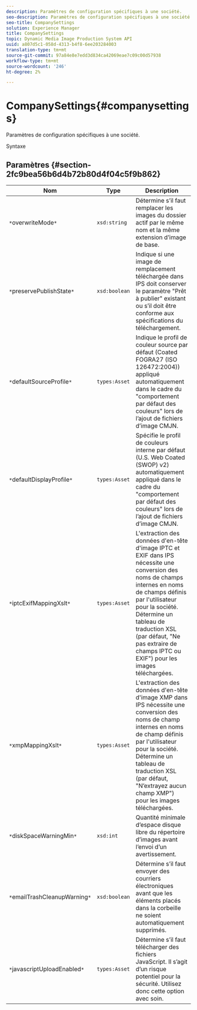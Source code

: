 ```yaml
---
description: Paramètres de configuration spécifiques à une société.
seo-description: Paramètres de configuration spécifiques à une société.
seo-title: CompanySettings
solution: Experience Manager
title: CompanySettings
topic: Dynamic Media Image Production System API
uuid: a807d5c1-058d-4313-b4f8-6ee203284003
translation-type: tm+mt
source-git-commit: 97a84e8e7edd3d834ca42069eae7c09c00d57938
workflow-type: tm+mt
source-wordcount: '246'
ht-degree: 2%

---
```



# CompanySettings{#companysettings}

Paramètres de configuration spécifiques à une société.

Syntaxe

## Paramètres {#section-2fc9bea56b6d4b72b80d4f04c5f9b862}

| Nom | Type | Description |
|---|---|---|
| `*`overwriteMode`*` | `xsd:string` | Détermine s’il faut remplacer les images du dossier actif par le même nom et la même extension d’image de base. |
| `*`preservePublishState`*` | `xsd:boolean` | Indique si une image de remplacement téléchargée dans IPS doit conserver le paramètre &quot;Prêt à publier&quot; existant ou s’il doit être conforme aux spécifications du téléchargement. |
| `*`defaultSourceProfile`*` | `types:Asset` | Indique le profil de couleur source par défaut (Coated FOGRA27 (ISO 126472:2004)) appliqué automatiquement dans le cadre du &quot;comportement par défaut des couleurs&quot; lors de l’ajout de fichiers d’image CMJN. |
| `*`defaultDisplayProfile`*` | `types:Asset` | Spécifie le profil de couleurs interne par défaut (U.S. Web Coated (SWOP) v2) automatiquement appliqué dans le cadre du &quot;comportement par défaut des couleurs&quot; lors de l’ajout de fichiers d’image CMJN. |
| `*`iptcExifMappingXslt`*` | `types:Asset` | L&#39;extraction des données d&#39;en-tête d&#39;image IPTC et EXIF dans IPS nécessite une conversion des noms de champs internes en noms de champs définis par l&#39;utilisateur pour la société. Détermine un tableau de traduction XSL (par défaut, &quot;Ne pas extraire de champs IPTC ou EXIF&quot;) pour les images téléchargées. |
| `*`xmpMappingXslt`*` | `types:Asset` | L&#39;extraction des données d&#39;en-tête d&#39;image XMP dans IPS nécessite une conversion des noms de champ internes en noms de champ définis par l&#39;utilisateur pour la société. Détermine un tableau de traduction XSL (par défaut, &quot;N’extrayez aucun champ XMP&quot;) pour les images téléchargées. |
| `*`diskSpaceWarningMin`*` | `xsd:int` | Quantité minimale d’espace disque libre du répertoire d’images avant l’envoi d’un avertissement. |
| `*`emailTrashCleanupWarning`*` | `xsd:boolean` | Détermine s’il faut envoyer des courriers électroniques avant que les éléments placés dans la corbeille ne soient automatiquement supprimés. |
| `*`javascriptUploadEnabled`*` | `types:Asset` | Détermine s’il faut télécharger des fichiers JavaScript. Il s’agit d’un risque potentiel pour la sécurité. Utilisez donc cette option avec soin. |

